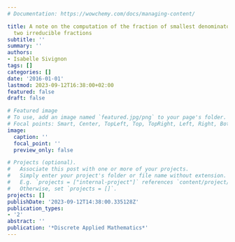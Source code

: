 ```yaml
---
# Documentation: https://wowchemy.com/docs/managing-content/

title: A note on the computation of the fraction of smallest denominator in between
  two irreducible fractions
subtitle: ''
summary: ''
authors:
- Isabelle Sivignon
tags: []
categories: []
date: '2016-01-01'
lastmod: 2023-09-12T16:38:00+02:00
featured: false
draft: false

# Featured image
# To use, add an image named `featured.jpg/png` to your page's folder.
# Focal points: Smart, Center, TopLeft, Top, TopRight, Left, Right, BottomLeft, Bottom, BottomRight.
image:
  caption: ''
  focal_point: ''
  preview_only: false

# Projects (optional).
#   Associate this post with one or more of your projects.
#   Simply enter your project's folder or file name without extension.
#   E.g. `projects = ["internal-project"]` references `content/project/deep-learning/index.md`.
#   Otherwise, set `projects = []`.
projects: []
publishDate: '2023-09-12T14:38:00.335128Z'
publication_types:
- '2'
abstract: ''
publication: '*Discrete Applied Mathematics*'
---
```

